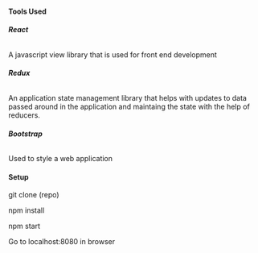 <h4> Tools Used </h4>
 
 <h6><b>React</b></h6>
 
 <p>A javascript view library that is used for front end development</p>
 
  <h6><b>Redux</b></h6>
 
 <p>An application state management library that helps with updates to data passed around in the application and maintaing the state with the help of reducers.</p>
 
  <h6><b>Bootstrap</b></h6>
  
  <p> Used to style a web application </p>
  
 <h4> Setup </h4>
 <p>git clone (repo) </p>
 <p>npm install </p>
 <p> npm start </p>
 <p>Go to localhost:8080 in browser </p>
